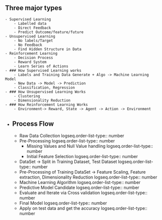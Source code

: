 ## Three major types
	- Supervised Learning
		- Labelled data
		- Direct Feedback
		- Predict Outcome/feature/future
	- Unsupervised Learning
		- No labels/Target
		- No Feedback
		- Find Hidden Structure in Data
	- Reinforcement Learning
		- Decision Process
		- Reward System
		- Learn Series of Actions
	- ### How Supervised Learning works
		- Labels and Training Data Generate + Algo -> Machine Learning Model
		- New Data -> Model -> Prediction
		- Classification, Regression
	- ### How Unsupervised Learning Works
		- Clustering
		- Dimensionality Reduction
	- ### How Reinforcement Learning Works
		- Environment-> Reward, State -> Agent -> Action -> Environment
- ## Process Flow
	- Raw Data Collection
	  logseq.order-list-type:: number
	- Pre-Processing
	  logseq.order-list-type:: number
		- Missing Values and Null Value handling
		  logseq.order-list-type:: number
		- Initial Feature Selection
		  logseq.order-list-type:: number
	- DataSet -> Split in Training Dataset, Test Dataset
	  logseq.order-list-type:: number
	- Pre-Processing of Training DataSet -> Feature Scaling, Feature extraction, Dimensionality Reduction
	  logseq.order-list-type:: number
	- Machine Learning Algorithm
	  logseq.order-list-type:: number
	- Predictive Model Candidate
	  logseq.order-list-type:: number
	- Evaluate and Iterate via Cross validation
	  logseq.order-list-type:: number
	- Final Model
	  logseq.order-list-type:: number
	- Apply on test data and get the accuracy
	  logseq.order-list-type:: number